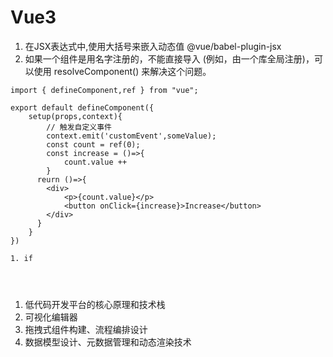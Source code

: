 # Vue3
1. 在JSX表达式中,使用大括号来嵌入动态值  @vue/babel-plugin-jsx
2. 如果一个组件是用名字注册的，不能直接导入 (例如，由一个库全局注册)，可以使用 resolveComponent() 来解决这个问题。
```
import { defineComponent,ref } from "vue";

export default defineComponent({
    setup(props,context){
        // 触发自定义事件
        context.emit('customEvent',someValue);
        const count = ref(0);
        const increase = ()=>{
            count.value ++ 
        }
      reurn ()=>{
        <div>
            <p>{count.value}</p>
            <button onClick={increase}>Increase</button>
        </div>
      }  
    }
})

1. if




```

1. 低代码开发平台的核心原理和技术栈
2. 可视化编辑器
3. 拖拽式组件构建、流程编排设计
4. 数据模型设计、元数据管理和动态渲染技术